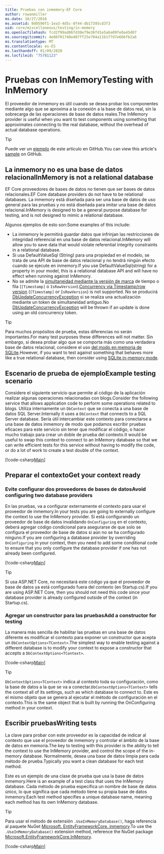 ```yaml
---
title: Pruebas con inmemory-EF Core
author: rowanmiller
ms.date: 10/27/2016
ms.assetid: 0d0590f1-1ea3-4d5c-8f44-db17395cd3f3
uid: core/miscellaneous/testing/in-memory
ms.openlocfilehash: fcd2f99ad06fd30ef9e36fd1e5a6a09fe0a45d07
ms.sourcegitcommit: 4e86f01740e407ff25e704a11b1f7d7e66bfb2a6
ms.translationtype: MT
ms.contentlocale: es-ES
ms.lasthandoff: 01/09/2020
ms.locfileid: "75781123"
---
```

# <a name="testing-with-inmemory"></a><span data-ttu-id="962d1-102">Pruebas con InMemory</span><span class="sxs-lookup"><span data-stu-id="962d1-102">Testing with InMemory</span></span>

<span data-ttu-id="962d1-103">El proveedor de inmemory es útil cuando se desea probar los componentes mediante algo que se aproxima a la conexión a la base de datos real, sin la sobrecarga de las operaciones de base de datos reales.</span><span class="sxs-lookup"><span data-stu-id="962d1-103">The InMemory provider is useful when you want to test components using something that approximates connecting to the real database, without the overhead of actual database operations.</span></span>

> [!TIP]  
> <span data-ttu-id="962d1-104">Puede ver un [ejemplo](https://github.com/aspnet/EntityFramework.Docs/tree/master/samples/core/Miscellaneous/Testing) de este artículo en GitHub.</span><span class="sxs-lookup"><span data-stu-id="962d1-104">You can view this article's [sample](https://github.com/aspnet/EntityFramework.Docs/tree/master/samples/core/Miscellaneous/Testing) on GitHub.</span></span>

## <a name="inmemory-is-not-a-relational-database"></a><span data-ttu-id="962d1-105">La inmemory no es una base de datos relacional</span><span class="sxs-lookup"><span data-stu-id="962d1-105">InMemory is not a relational database</span></span>

<span data-ttu-id="962d1-106">EF Core proveedores de bases de datos no tienen que ser bases de datos relacionales.</span><span class="sxs-lookup"><span data-stu-id="962d1-106">EF Core database providers do not have to be relational databases.</span></span> <span data-ttu-id="962d1-107">La inmemory está diseñada para ser una base de datos de uso general para las pruebas y no está diseñada para imitar una base de datos relacional.</span><span class="sxs-lookup"><span data-stu-id="962d1-107">InMemory is designed to be a general purpose database for testing, and is not designed to mimic a relational database.</span></span>

<span data-ttu-id="962d1-108">Algunos ejemplos de esto son:</span><span class="sxs-lookup"><span data-stu-id="962d1-108">Some examples of this include:</span></span>

* <span data-ttu-id="962d1-109">La inmemory le permitirá guardar datos que infrinjan las restricciones de integridad referencial en una base de datos relacional.</span><span class="sxs-lookup"><span data-stu-id="962d1-109">InMemory will allow you to save data that would violate referential integrity constraints in a relational database.</span></span>
* <span data-ttu-id="962d1-110">Si usa DefaultValueSql (String) para una propiedad en el modelo, se trata de una API de base de datos relacional y no tendrá ningún efecto cuando se ejecute en inmemory.</span><span class="sxs-lookup"><span data-stu-id="962d1-110">If you use DefaultValueSql(string) for a property in your model, this is a relational database API and will have no effect when running against InMemory.</span></span>
* <span data-ttu-id="962d1-111">No se admite la [simultaneidad mediante la versión de marca](xref:core/modeling/concurrency#timestamprowversion) de tiempo o fila (`[Timestamp]` o `IsRowVersion`).</span><span class="sxs-lookup"><span data-stu-id="962d1-111">[Concurrency via Timestamp/row version](xref:core/modeling/concurrency#timestamprowversion) (`[Timestamp]` or `IsRowVersion`) is not supported.</span></span> <span data-ttu-id="962d1-112">No se producirá [DbUpdateConcurrencyException](https://docs.microsoft.com/dotnet/api/microsoft.entityframeworkcore.dbupdateconcurrencyexception) si se realiza una actualización mediante un token de simultaneidad antiguo.</span><span class="sxs-lookup"><span data-stu-id="962d1-112">No [DbUpdateConcurrencyException](https://docs.microsoft.com/dotnet/api/microsoft.entityframeworkcore.dbupdateconcurrencyexception) will be thrown if an update is done using an old concurrency token.</span></span>

> [!TIP]  
> <span data-ttu-id="962d1-113">Para muchos propósitos de prueba, estas diferencias no serán importantes.</span><span class="sxs-lookup"><span data-stu-id="962d1-113">For many test purposes these differences will not matter.</span></span> <span data-ttu-id="962d1-114">Sin embargo, si desea probar algo que se comporta más como una verdadera base de datos relacional, considere el uso [del modo en memoria de SQLite](sqlite.md).</span><span class="sxs-lookup"><span data-stu-id="962d1-114">However, if you want to test against something that behaves more like a true relational database, then consider using [SQLite in-memory mode](sqlite.md).</span></span>

## <a name="example-testing-scenario"></a><span data-ttu-id="962d1-115">Escenario de prueba de ejemplo</span><span class="sxs-lookup"><span data-stu-id="962d1-115">Example testing scenario</span></span>

<span data-ttu-id="962d1-116">Considere el siguiente servicio que permite al código de la aplicación realizar algunas operaciones relacionadas con blogs.</span><span class="sxs-lookup"><span data-stu-id="962d1-116">Consider the following service that allows application code to perform some operations related to blogs.</span></span> <span data-ttu-id="962d1-117">Utiliza internamente un `DbContext` que se conecta a una base de datos SQL Server.</span><span class="sxs-lookup"><span data-stu-id="962d1-117">Internally it uses a `DbContext` that connects to a SQL Server database.</span></span> <span data-ttu-id="962d1-118">Sería útil intercambiar este contexto para conectarse a una base de datos inmemory de modo que podamos escribir pruebas eficaces para este servicio sin tener que modificar el código, o hacer mucho trabajo para crear un doble de prueba del contexto.</span><span class="sxs-lookup"><span data-stu-id="962d1-118">It would be useful to swap this context to connect to an InMemory database so that we can write efficient tests for this service without having to modify the code, or do a lot of work to create a test double of the context.</span></span>

[!code-csharp[Main](../../../../samples/core/Miscellaneous/Testing/BusinessLogic/BlogService.cs)]

## <a name="get-your-context-ready"></a><span data-ttu-id="962d1-119">Preparar el contexto</span><span class="sxs-lookup"><span data-stu-id="962d1-119">Get your context ready</span></span>

### <a name="avoid-configuring-two-database-providers"></a><span data-ttu-id="962d1-120">Evite configurar dos proveedores de bases de datos</span><span class="sxs-lookup"><span data-stu-id="962d1-120">Avoid configuring two database providers</span></span>

<span data-ttu-id="962d1-121">En las pruebas, va a configurar externamente el contexto para usar el proveedor de inmemory.</span><span class="sxs-lookup"><span data-stu-id="962d1-121">In your tests you are going to externally configure the context to use the InMemory provider.</span></span> <span data-ttu-id="962d1-122">Si está configurando un proveedor de base de datos invalidando `OnConfiguring` en el contexto, deberá agregar código condicional para asegurarse de que solo se configura el proveedor de base de datos si aún no se ha configurado ninguno.</span><span class="sxs-lookup"><span data-stu-id="962d1-122">If you are configuring a database provider by overriding `OnConfiguring` in your context, then you need to add some conditional code to ensure that you only configure the database provider if one has not already been configured.</span></span>

[!code-csharp[Main](../../../../samples/core/Miscellaneous/Testing/BusinessLogic/BloggingContext.cs#OnConfiguring)]

> [!TIP]  
> <span data-ttu-id="962d1-123">Si usa ASP.NET Core, no necesitará este código ya que el proveedor de base de datos ya está configurado fuera del contexto (en Startup.cs).</span><span class="sxs-lookup"><span data-stu-id="962d1-123">If you are using ASP.NET Core, then you should not need this code since your database provider is already configured outside of the context (in Startup.cs).</span></span>

### <a name="add-a-constructor-for-testing"></a><span data-ttu-id="962d1-124">Agregar un constructor para las pruebas</span><span class="sxs-lookup"><span data-stu-id="962d1-124">Add a constructor for testing</span></span>

<span data-ttu-id="962d1-125">La manera más sencilla de habilitar las pruebas en una base de datos diferente es modificar el contexto para exponer un constructor que acepta un `DbContextOptions<TContext>`.</span><span class="sxs-lookup"><span data-stu-id="962d1-125">The simplest way to enable testing against a different database is to modify your context to expose a constructor that accepts a `DbContextOptions<TContext>`.</span></span>

[!code-csharp[Main](../../../../samples/core/Miscellaneous/Testing/BusinessLogic/BloggingContext.cs#Constructors)]

> [!TIP]  
> <span data-ttu-id="962d1-126">`DbContextOptions<TContext>` indica al contexto toda su configuración, como la base de datos a la que se va a conectar.</span><span class="sxs-lookup"><span data-stu-id="962d1-126">`DbContextOptions<TContext>` tells the context all of its settings, such as which database to connect to.</span></span> <span data-ttu-id="962d1-127">Este es el mismo objeto que se genera al ejecutar el método de configuración en el contexto.</span><span class="sxs-lookup"><span data-stu-id="962d1-127">This is the same object that is built by running the OnConfiguring method in your context.</span></span>

## <a name="writing-tests"></a><span data-ttu-id="962d1-128">Escribir pruebas</span><span class="sxs-lookup"><span data-stu-id="962d1-128">Writing tests</span></span>

<span data-ttu-id="962d1-129">La clave para probar con este proveedor es la capacidad de indicar al contexto que use el proveedor de inmemory y controlar el ámbito de la base de datos en memoria.</span><span class="sxs-lookup"><span data-stu-id="962d1-129">The key to testing with this provider is the ability to tell the context to use the InMemory provider, and control the scope of the in-memory database.</span></span> <span data-ttu-id="962d1-130">Normalmente, desea una base de datos limpia para cada método de prueba.</span><span class="sxs-lookup"><span data-stu-id="962d1-130">Typically you want a clean database for each test method.</span></span>

<span data-ttu-id="962d1-131">Este es un ejemplo de una clase de prueba que usa la base de datos inmemory.</span><span class="sxs-lookup"><span data-stu-id="962d1-131">Here is an example of a test class that uses the InMemory database.</span></span> <span data-ttu-id="962d1-132">Cada método de prueba especifica un nombre de base de datos único, lo que significa que cada método tiene su propia base de datos inmemory.</span><span class="sxs-lookup"><span data-stu-id="962d1-132">Each test method specifies a unique database name, meaning each method has its own InMemory database.</span></span>

>[!TIP]
> <span data-ttu-id="962d1-133">Para usar el método de extensión `.UseInMemoryDatabase()`, haga referencia al paquete NuGet [Microsoft. EntityFrameworkCore. inmemory](https://www.nuget.org/packages/Microsoft.EntityFrameworkCore.InMemory/).</span><span class="sxs-lookup"><span data-stu-id="962d1-133">To use the `.UseInMemoryDatabase()` extension method, reference the NuGet package [Microsoft.EntityFrameworkCore.InMemory](https://www.nuget.org/packages/Microsoft.EntityFrameworkCore.InMemory/).</span></span>

[!code-csharp[Main](../../../../samples/core/Miscellaneous/Testing/TestProject/InMemory/BlogServiceTests.cs)]
